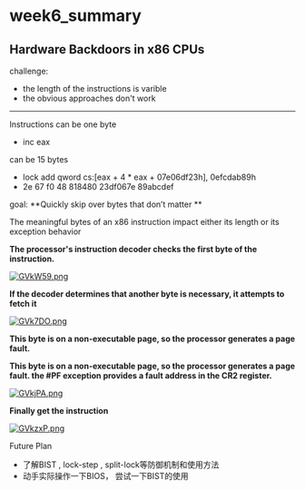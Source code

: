 # week6_summary



## Hardware Backdoors in x86 CPUs  

challenge:

- the length of the instructions is varible
- the obvious approaches don't work

---



Instructions can be one byte

- inc eax

can be 15 bytes

- lock add qword cs:[eax + 4 * eax + 07e06df23h], 0efcdab89h  
- 2e 67 f0 48 818480 23df067e 89abcdef  



goal: **Quickly skip over bytes that don’t matter  **

The meaningful bytes of an x86 instruction impact either its length or its exception behavior



**The processor's instruction decoder checks the first byte of the instruction.**

[![GVkW59.png](https://s1.ax1x.com/2020/03/29/GVkW59.png)](https://imgchr.com/i/GVkW59)



**If the decoder determines that another byte is necessary, it attempts to fetch it**

[![GVk7DO.png](https://s1.ax1x.com/2020/03/29/GVk7DO.png)](https://imgchr.com/i/GVk7DO)



**This byte is on a non-executable page, so the processor generates a page fault.**

**This byte is on a non-executable page, so the processor generates a page fault.
the #PF exception provides a fault address in the CR2 register.**

[![GVkjPA.png](https://s1.ax1x.com/2020/03/29/GVkjPA.png)](https://imgchr.com/i/GVkjPA)



**Finally get the instruction**

[![GVkzxP.png](https://s1.ax1x.com/2020/03/29/GVkzxP.png)](https://imgchr.com/i/GVkzxP)



Future Plan

- 了解BIST ,  lock-step , split-lock等防御机制和使用方法
- 动手实际操作一下BIOS， 尝试一下BIST的使用



